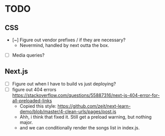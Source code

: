# TODO

## CSS

- [~] Figure out vendor prefixes / if they are necessary?
  - Nevermind, handled by next outta the box.
- [ ] Media queries?

## Next.js

- [ ] Figure out when I have to build vs just deploying?
- [ ] figure out 404 errors https://stackoverflow.com/questions/55887316/next-js-404-error-for-all-preloaded-links
  - Copied this style: https://github.com/zeit/next-learn-demo/blob/master/4-clean-urls/pages/post.js
  - Ahh, i think that fixed it. Still get a preload warning, but nothing major.
  - and we can conditionally render the songs list in index.js.
